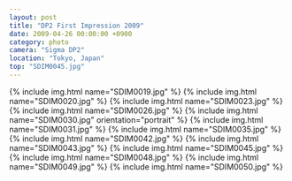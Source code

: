 ```yaml
---
layout: post
title: "DP2 First Impression 2009"
date: 2009-04-26 00:00:00 +0900
category: photo
camera: "Sigma DP2"
location: "Tokyo, Japan"
top: "SDIM0045.jpg"
---
```


{% include img.html name="SDIM0019.jpg" %}
{% include img.html name="SDIM0020.jpg" %}
{% include img.html name="SDIM0023.jpg" %}
{% include img.html name="SDIM0026.jpg" %}
{% include img.html name="SDIM0030.jpg" orientation="portrait" %}
{% include img.html name="SDIM0031.jpg" %}
{% include img.html name="SDIM0035.jpg" %}
{% include img.html name="SDIM0042.jpg" %}
{% include img.html name="SDIM0043.jpg" %}
{% include img.html name="SDIM0045.jpg" %}
{% include img.html name="SDIM0048.jpg" %}
{% include img.html name="SDIM0049.jpg" %}
{% include img.html name="SDIM0050.jpg" %}

